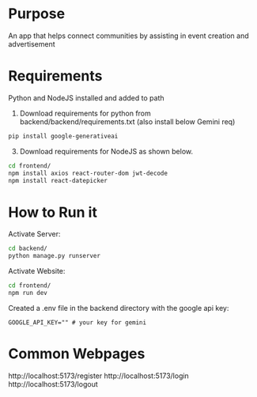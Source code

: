 # Purpose 
An app that helps connect communities by assisting in event creation and advertisement

# Requirements
Python and NodeJS installed and added to path

1. Download requirements for python from backend/backend/requirements.txt (also install below Gemini req)
```bash
pip install google-generativeai
```

3. Download requirements for NodeJS as shown below. 

```bash
cd frontend/
npm install axios react-router-dom jwt-decode
npm install react-datepicker
```

# How to Run it
Activate Server:
```bash
cd backend/
python manage.py runserver
```

Activate Website:
```bash
cd frontend/
npm run dev
```

Created a .env file in the backend directory with the google api key:
```env
GOOGLE_API_KEY="" # your key for gemini
```


# Common Webpages
http://localhost:5173/register
http://localhost:5173/login
http://localhost:5173/logout
